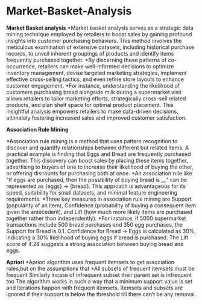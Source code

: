 # Market-Basket-Analysis
**Market Basket analysis**
*Market basket analysis serves as a strategic data mining technique employed by retailers to boost sales by gaining profound insights into customer purchasing behaviors. This method involves the meticulous examination of extensive datasets, including historical purchase records, to unveil inherent groupings of products and identify items frequently purchased together.
*By discerning these patterns of co-occurrence, retailers can make well-informed decisions to optimize inventory management, devise targeted marketing strategies, implement effective cross-selling tactics, and even refine store layouts to enhance customer engagement.
*For instance, understanding the likelihood of customers purchasing bread alongside milk during a supermarket visit allows retailers to tailor marketing efforts, strategically cross-sell related products, and plan shelf space for optimal product placement. This insightful analysis empowers retailers to make data-driven decisions, ultimately fostering increased sales and improved customer satisfaction.

**Association Rule Mining**

*Association rule mining is a method that uses pattern recognition to discover and quantify relationships between different but related items. A practical example is finding that Eggs and Bread are frequently purchased together. This discovery can boost sales by placing these items together, advertising to buyers of one to increase their likelihood of buying the other, or offering discounts for purchasing both at once.
*An association rule like "if eggs are purchased, then the possibility of buying bread is __" can be represented as {eggs} -> {bread}. This approach is advantageous for its speed, suitability for small datasets, and minimal feature engineering requirements.
*Three key measures in association rule mining are Support (popularity of an item), Confidence (probability of buying a consequent item given the antecedent), and Lift (how much more likely items are purchased together rather than independently).
*For instance, if 5000 supermarket transactions include 500 bread purchases and 350 egg purchases, the Support for Bread is 0.1. Confidence for Bread -> Eggs is calculated as 30%, indicating a 30% likelihood of buying eggs if bread is purchased. The Lift score of 4.28 suggests a strong association between buying bread and eggs.

**Apriori**
*Apriori algorithm uses frequent itemsets to get association rules,but on the assumptions that
*All subsets of frequent itemsets must be frequent
Similarly incase of infrequent subset their parent set is infrequent too The algorithm works in such a way that a minimum support value is set and iterations happen with frequent itemsets. Itemsets and subsets are ignored if their support is below the threshold till there can’t be any removal.


